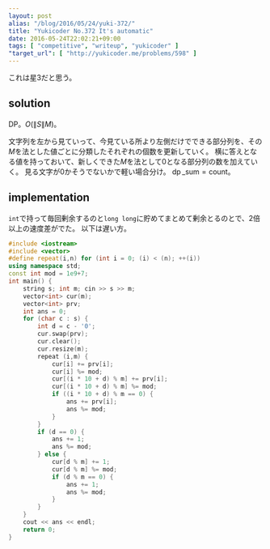 ```yaml
---
layout: post
alias: "/blog/2016/05/24/yuki-372/"
title: "Yukicoder No.372 It's automatic"
date: 2016-05-24T22:02:21+09:00
tags: [ "competitive", "writeup", "yukicoder" ]
"target_url": [ "http://yukicoder.me/problems/598" ]
---
```


これは星3だと思う。

## solution

DP。$O(\|S\|M)$。

文字列を左から見ていって、今見ている所より左側だけでできる部分列を、その$M$を法とした値ごとに分類したそれぞれの個数を更新していく。
横に答えとなる値を持っておいて、新しくできた$M$を法として$0$となる部分列の数を加えていく。
見る文字が$0$かそうでないかで軽い場合分け。
$\operatorname{dp}\_{\text{sum}} = \text{count}$。

## implementation

`int`で持って毎回剰余するのと`long long`に貯めてまとめて剰余とるのとで、2倍以上の速度差がでた。
以下は遅い方。

``` c++
#include <iostream>
#include <vector>
#define repeat(i,n) for (int i = 0; (i) < (n); ++(i))
using namespace std;
const int mod = 1e9+7;
int main() {
    string s; int m; cin >> s >> m;
    vector<int> cur(m);
    vector<int> prv;
    int ans = 0;
    for (char c : s) {
        int d = c - '0';
        cur.swap(prv);
        cur.clear();
        cur.resize(m);
        repeat (i,m) {
            cur[i] += prv[i];
            cur[i] %= mod;
            cur[(i * 10 + d) % m] += prv[i];
            cur[(i * 10 + d) % m] %= mod;
            if ((i * 10 + d) % m == 0) {
                ans += prv[i];
                ans %= mod;
            }
        }
        if (d == 0) {
            ans += 1;
            ans %= mod;
        } else {
            cur[d % m] += 1;
            cur[d % m] %= mod;
            if (d % m == 0) {
                ans += 1;
                ans %= mod;
            }
        }
    }
    cout << ans << endl;
    return 0;
}
```
